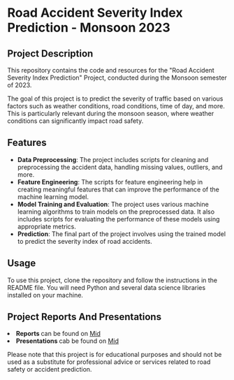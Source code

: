 <h1>Road Accident Severity Index Prediction - Monsoon 2023</h1>

<h2>Project Description</h2>

<p>This repository contains the code and resources for the "Road Accident Severity Index Prediction" Project, conducted during the Monsoon semester of 2023.</p>

<p>The goal of this project is to predict the severity of traffic based on various factors such as weather conditions, road conditions, time of day, and more. This is particularly relevant during the monsoon season, where weather conditions can significantly impact road safety.</p>

<h2>Features</h2>

<ul>
  <li><strong>Data Preprocessing</strong>: The project includes scripts for cleaning and preprocessing the accident data, handling missing values, outliers, and more.</li>
  <li><strong>Feature Engineering</strong>: The scripts for feature engineering help in creating meaningful features that can improve the performance of the machine learning model.</li>
  <li><strong>Model Training and Evaluation</strong>: The project uses various machine learning algorithms to train models on the preprocessed data. It also includes scripts for evaluating the performance of these models using appropriate metrics.</li>
  <li><strong>Prediction</strong>: The final part of the project involves using the trained model to predict the severity index of road accidents.</li>
</ul>

<h2>Usage</h2>

<p>To use this project, clone the repository and follow the instructions in the README file. You will need Python and several data science libraries installed on your machine.</p>
<h2> Project Reports And Presentations</h2>
<li><strong>Reports </strong> can be found on <a href="https://github.com/DeepanshuDabas03/Severity_Index/blob/main/Reports/Mid_Term_Report.pdf "> Mid </a> </li>
<li><strong>Presentations </strong> cab be found on <a href="https://github.com/DeepanshuDabas03/Severity_Index/blob/main/Presentations/MidPresentation.pdf"> Mid </a></li>

<p>Please note that this project is for educational purposes and should not be used as a substitute for professional advice or services related to road safety or accident prediction.</p>
